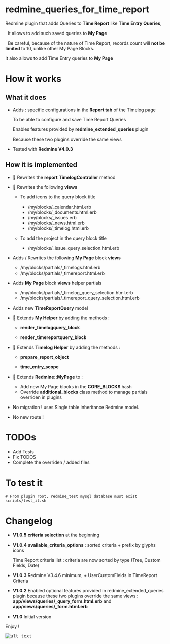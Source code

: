 redmine_queries_for_time_report
===============================

Redmine plugin that adds Queries to **Time Report** like **Time Entry Queries**,

&nbsp;&nbsp;It allows to add such saved queries to **My Page**

&nbsp;&nbsp;Be careful, because of the nature of Time Report, records count will **not be limited** to 10, unlike other My Page Blocks.

It also allows to add Time Entry queries to **My Page**

# How it works

## What it does

* Adds : specific configurations in the **Report tab** of the Timelog page

  To be able to configure and save Time Report Queries

  Enables features provided by **redmine_extended_queries** plugin

  Because these two plugins override the same views

* Tested with **Redmine V4.0.3**

## How it is implemented

- 🔑 Rewrites the **report** **TimelogController** method

- 🔑 Rewrites the following **views**

  - To add icons to the query block title

    - /my/blocks/_calendar.html.erb
    - /my/blocks/_documents.html.erb
    - /my/blocks/_issues.erb
    - /my/blocks/_news.html.erb
    - /my/blocks/_timelog.html.erb

  - To add the project in the query block title

    - /my/blocks/_issue_query_selection.html.erb

- Adds / Rewrites the following **My Page** block **views**

    - /my/blocks/partials/_timelogs.html.erb
    - /my/blocks/partials/_timereport.html.erb

- Adds **My Page** block **views** helper partials

    - /my/blocks/partials/_timelog_query_selection.html.erb
    - /my/blocks/partials/_timereport_query_selection.html.erb

- Adds new **TimeReportQuery** model

- 🔑 Extends **My Helper** by adding the methods :

  - **render_timelogquery_block**

  - **render_timereportquery_block**

- 🔑 Extends **Timelog Helper** by adding the methods :

  - **prepare_report_object**

  - **time_entry_scope**

- 🔑 Extends **Redmine::MyPage** to :

  - Add new My Page blocks in the **CORE_BLOCKS** hash
  - Override **additional_blocks** class method to manage partials overriden in plugins

- No migration ! uses Single table inheritance Redmine model.

- No new route !

# TODOs

* Add Tests
* Fix TODOS
* Complete the overriden / added files

# To test it

```console
# From plugin root, redmine_test mysql database must exist
scripts/test_it.sh
```

# Changelog

* **V1.0.5**  **criteria selection** at the beginning
* **V1.0.4**  **available_criteria_options** : sorted criteria + prefix by glyphs icons

  Time Report criteria list : criteria are now sorted by type (Tree, Custom Fields, Date)

* **V1.0.3**  Redmine V3.4.6 minimum, + UserCustomFields in TimeReport Criteria
* **V1.0.2**  Enabled optional features provided in redmine_extended_queries plugin
because these two plugins override the same views :
**app/views/queries/_query_form.html.erb** and **app/views/queries/_form.html.erb**
* **V1.0**  Initial version

Enjoy !

<kbd>![alt text](https://compteur-visites.ennder.fr/sites/37/token/githubtrq/image "Logo") <!-- .element height="10%" width="10%" --></kbd>
